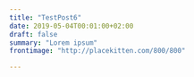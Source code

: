 ```yaml
---
title: "TestPost6"
date: 2019-05-04T00:01:00+02:00
draft: false
summary: "Lorem ipsum"
frontimage: "http://placekitten.com/800/800"

---
```


